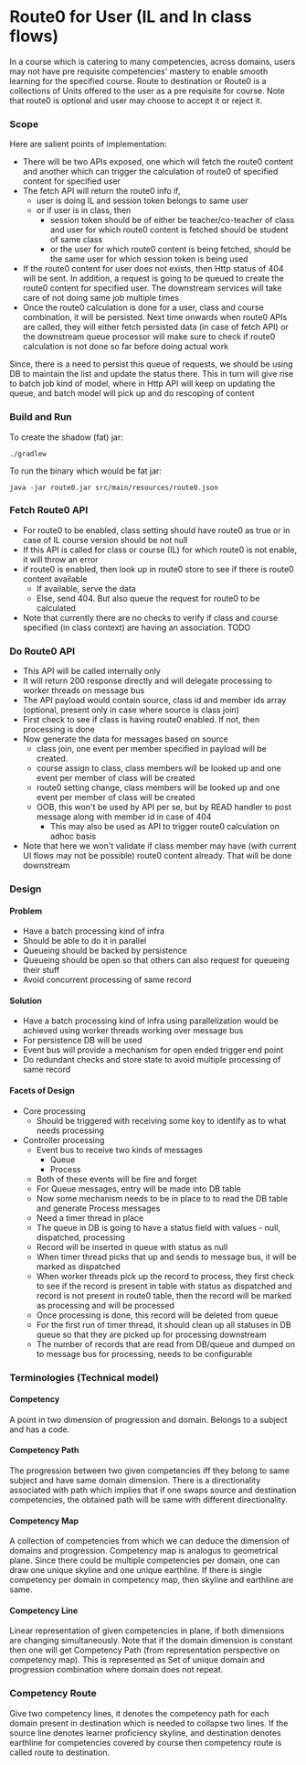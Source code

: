 # Route0 for User (IL and In class flows)

In a course which is catering to many competencies, across domains, users may not have pre requisite competencies' mastery to enable smooth learning for the specified course. Route to destination or Route0 is a collections of Units offered to the user as a pre requisite for course. Note that route0 is optional and user may choose to accept it or reject it.


### Scope

Here are salient points of implementation:

- There will be two APIs exposed, one which will fetch the route0 content and another which can trigger the calculation of route0 of specified content for specified user
- The fetch API will return the route0 info if, 
    - user is doing IL and session token belongs to same user
    - or if user is in class, then
        - session token should be of either be teacher/co-teacher of class and user for which route0 content is fetched should be student of same class
        - or the user for which route0 content is being fetched, should be the same user for which session token is being used
- If the route0 content for user does not exists, then Http status of 404 will be sent. In addition, a request is going to be queued to create the route0 content for specified user. The downstream services will take care of not doing same job multiple times
- Once the route0 calculation is done for a user, class and course combination, it will be persisted. Next time onwards when route0 APIs are called, they will either fetch persisted data (in case of fetch API) or the downstream queue processor will make sure to check if route0 calculation is not done so far before doing actual work


Since, there is a need to persist this queue of requests, we should be using DB to maintain the list and update the status there. This in turn will give rise to batch job kind of model, where in Http API will keep on updating the queue, and batch model will pick up and do rescoping of content
 
### Build and Run

To create the shadow (fat) jar:

    ./gradlew

To run the binary which would be fat jar:

    java -jar route0.jar src/main/resources/route0.json

### Fetch Route0 API
- For route0 to be enabled, class setting should have route0 as true or in case of IL course version should be not null
- If this API is called for class or course (IL) for which route0 is not enable, it will throw an error
- if route0 is enabled, then look up in route0 store to see if there is route0 content available
    - If available, serve the data
    - Else, send 404. But also queue the request for route0 to be calculated
- Note that currently there are no checks to verify if class and course specified (in class context) are having an association. TODO

### Do Route0 API
- This API will be called internally only
- It will return 200 response directly and will delegate processing to worker threads on message bus
- The API payload would contain source, class id and member ids array (optional, present only in case where source is class join)
- First check to see if class is having route0 enabled. If not, then processing is done
- Now generate the data for messages based on source
    - class join, one event per member specified in payload will be created.
    - course assign to class, class members will be looked up and one event per member of class will be created
    - route0 setting change, class members will be looked up and one event per member of class will be created
    - OOB, this won't be used by API per se, but by READ handler to post message along with member id in case of 404
        - This may also be used as API to trigger route0 calculation on adhoc basis
- Note that here we won't validate if class member may have (with current UI flows may not be possible) route0 content already. That will be done downstream

### Design

#### Problem
- Have a batch processing kind of infra
- Should be able to do it in parallel
- Queueing should be backed by persistence
- Queueing should be open so that others can also request for queueing their stuff
- Avoid concurrent processing of same record

#### Solution
- Have a batch processing kind of infra using parallelization would be achieved using worker threads working over message bus
- For persistence DB will be used
- Event bus will provide a mechanism for open ended trigger end point
- Do redundant checks and store state to avoid multiple processing of same record

#### Facets of Design
- Core processing
    - Should be triggered with receiving some key to identify as to what needs processing
- Controller processing
    - Event bus to receive two kinds of messages
        - Queue
        - Process
    - Both of these events will be fire and forget
    - For Queue messages, entry will be made into DB table
    - Now some mechanism needs to be in place to to read the DB table and generate Process messages
    - Need a timer thread in place
    - The queue in DB is going to have a status field with values - null, dispatched, processing
    - Record will be inserted in queue with status as null
    - When timer thread picks that up and sends to message bus, it will be marked as dispatched
    - When worker threads pick up the record to process, they first check to see if the record is present in table with status as dispatched and record is not present in route0 table, then the record will be marked as processing and will be processed
    - Once processing is done, this record will be deleted from queue
    - For the first run of timer thread, it should clean up all statuses in DB queue so that they are picked up for processing downstream
    - The number of records that are read from DB/queue and dumped on to message bus for processing, needs to be configurable

### Terminologies (Technical model)

#### Competency
A point in two dimension of progression and domain. Belongs to a subject and has a code.

#### Competency Path
The progression between two given competencies iff they belong to same subject and have same domain dimension. There is a directionality associated with path which implies that if one swaps source and destination competencies, the obtained path will be same with different directionality.

#### Competency Map
A collection of competencies from which we can deduce the dimension of domains and progression. Competency map is analogus to geometrical plane. Since there could be multiple competencies per domain, one can draw one unique skyline and one unique earthline. If there is single competency per domain in competency map, then skyline and earthline are same.

#### Competency Line
Linear representation of given competencies in plane, if both dimensions are changing simultaneously. Note that if the domain dimension is constant then one will get Competency Path (from representation perspective on competency map). This is represented as Set of unique domain and progression combination where domain does not repeat.

### Competency Route
Give two competency lines, it denotes the competency path for each domain present in destination which is needed to collapse two lines. If the source line denotes learner proficiency skyline, and destination denotes earthline for competencies covered by course then competency route is called route to destination.

